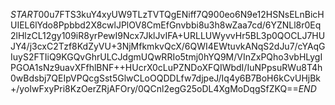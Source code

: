 $START$00u7FTS3kuY4xyUW9TLzTVTQgENiff7Q900eo6N9e12HSNsELnBicHUIEL6lYdo8Ppbbd2X8cwlJPlOV8CmEfGnvbbi8u3h8wZaa7cd/6YZNLl8r0Eq2lHlzCL12gy109iR8yrPewI9Ncx7JklJvIFA+URLLUWyvvHr5BL3p0QOCLJ7HUJY4/j3cxC2Tzf8KdZyVU+3NjMfkmkvQcX/6QWI4EWtuvkANqS2dJu7/cYAqGIuyS2FTIiQ9KGQvGhrULCJdgmUQwRRIo5tmj0hYQ9M/VInZxPQho3vbHLygIPGOA1sNz9uavXFfhlBNF++HUcrX0cLuPZNDoXFQIWbdI/IuNPpsuRWu8T4h0wBdsbj7QEIpVPQcgSst5GlwCLoOQDDLfw7djpeJ/Iq4y6B7BoH6kCvUHjBk+/yoIwFxyPri8KzOerZRjAFOry/0QCnl2egG25oDL4XgMoDqgSfZKQ==$END$